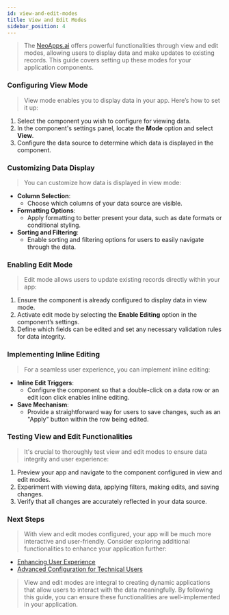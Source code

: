 ```yaml
---
id: view-and-edit-modes
title: View and Edit Modes
sidebar_position: 4
---
```



> The [NeoApps.ai](https://neoapps.ai/) offers powerful functionalities through view and edit modes, allowing users to display data and make updates to existing records. This guide covers setting up these modes for your application components.

### Configuring View Mode

> View mode enables you to display data in your app. Here’s how to set it up:

1. Select the component you wish to configure for viewing data.
2. In the component's settings panel, locate the **Mode** option and select **View**.
3. Configure the data source to determine which data is displayed in the component.

<!-- ![View Mode Configuration](/img/neoapps_ai_logo.png) -->

### Customizing Data Display

> You can customize how data is displayed in view mode:

- **Column Selection**: 
    - Choose which columns of your data source are visible.
- **Formatting Options**: 
    - Apply formatting to better present your data, such as date formats or conditional styling.
- **Sorting and Filtering**: 
    - Enable sorting and filtering options for users to easily navigate through the data.

<!-- ![Customizing Data Display](/img/neoapps_ai_logo.png) -->

### Enabling Edit Mode

> Edit mode allows users to update existing records directly within your app:

1. Ensure the component is already configured to display data in view mode.
2. Activate edit mode by selecting the **Enable Editing** option in the component’s settings.
3. Define which fields can be edited and set any necessary validation rules for data integrity.

<!-- ![Enabling Edit Mode](/img/neoapps_ai_logo.png) -->

### Implementing Inline Editing

> For a seamless user experience, you can implement inline editing:

- **Inline Edit Triggers**: 
    - Configure the component so that a double-click on a data row or an edit icon click enables inline editing.
- **Save Mechanism**: 
    - Provide a straightforward way for users to save changes, such as an "Apply" button within the row being edited.

<!-- ![Implementing Inline Editing](/img/neoapps_ai_logo.png) -->

### Testing View and Edit Functionalities

> It's crucial to thoroughly test view and edit modes to ensure data integrity and user experience:

1. Preview your app and navigate to the component configured in view and edit modes.
2. Experiment with viewing data, applying filters, making edits, and saving changes.
3. Verify that all changes are accurately reflected in your data source.

<!-- ![Testing View and Edit Functionalities](/img/neoapps_ai_logo.png) -->

### Next Steps

> With view and edit modes configured, your app will be much more interactive and user-friendly. Consider exploring additional functionalities to enhance your application further:

- [Enhancing User Experience](/docs/dnd-usage/enhancing-user-experience)
- [Advanced Configuration for Technical Users](/docs/dnd-usage/advanced-configuration)

> View and edit modes are integral to creating dynamic applications that allow users to interact with the data meaningfully. By following this guide, you can ensure these functionalities are well-implemented in your application.
